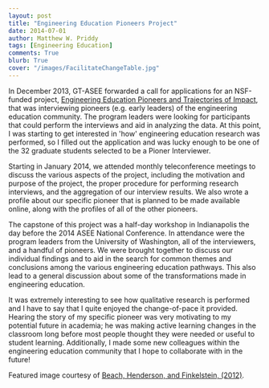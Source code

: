 ```yaml
---
layout: post
title: "Engineering Education Pioneers Project"
date: 2014-07-01
author: Matthew W. Priddy
tags: [Engineering Education]
comments: True
blurb: True
cover: "/images/FacilitateChangeTable.jpg"
---
```


In December 2013, GT-ASEE forwarded a call for applications for an NSF-funded project, [Engineering Education Pioneers and Trajectories of Impact](http://www.nsf.gov/awardsearch/showAward?AWD_ID=1263512), that was interviewing pioneers (e.g. early leaders) of the engineering education community.  The program leaders were looking for participants that could perform the interviews and aid in analyzing the data.  At this point, I was starting to get interested in 'how' engineering education research was performed, so I filled out the application and was lucky enough to be one of the 32 graduate students selected to be a Pioner Interviewer. 

Starting in January 2014, we attended monthly teleconference meetings to discuss the various aspects of the project, including the motivation and purpose of the project, the proper procedure for performing research interviews, and the aggregation of our interview results.  We also wrote a profile about our specific pioneer that is planned to be made available online, along with the profiles of all of the other pioneers.  

The capstone of this project was a half-day workshop in Indianapolis the day before the 2014 ASEE National Conference.  In attendance were the program leaders from the University of Washington, all of the interviewers, and a handful of pioneers.  We were brought together to discuss our individual findings and to aid in the search for common themes and conclusions among the various engineering education pathways.  This also lead to a general discussion about some of the transformations made in engineering education.

It was extremely interesting to see how qualitative research is performed and I have to say that I quite enjoyed the change-of-pace it provided.  Hearing the story of my specific pioneer was very motivating to my potential future in academia; he was making active learning changes in the classroom long before most people thought they were needed or useful to student learning.  Additionally, I made some new colleagues within the engineering education community that I hope to collaborate with in the future!

<i class="fa fa-camera-retro"></i> Featured image courtesy of [Beach, Henderson, and Finkelstein, (2012)](http://www.tandfonline.com/doi/abs/10.1080/00091383.2012.728955).
